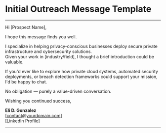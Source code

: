 # Initial Outreach Message Template

---

Hi [Prospect Name],

I hope this message finds you well.

I specialize in helping privacy-conscious businesses deploy secure private infrastructure and cybersecurity solutions.  
Given your work in [industry/field], I thought a brief introduction could be valuable.

If you'd ever like to explore how private cloud systems, automated security deployments, or breach detection frameworks could support your mission, I'd be happy to chat.

No obligation — purely a value-driven conversation.

Wishing you continued success,
  
**Eli D. Gonzalez**  
[contact@yourdomain.com]  
[LinkedIn Profile]

---
